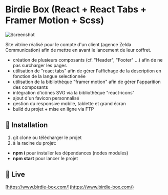 # Birdie Box (React + React Tabs + Framer Motion + Scss)

![Screenshot](screenshot.png)

Site vitrine réalisé pour le compte d'un client (agence Zelda Communication) afin de mettre en avant le lancement de leur coffret.

- création de plusieurs composants (cf. "Header", "Footer" ...) afin de ne pas surcharger les pages
- utilisation de "react tabs" afin de gérer l'affichage de la description en fonction de la langue selectionnée
- utilisation de la bibliothèque "framer motion" afin de gérer l'apparition des composants
- intégration d'icônes SVG via la bibliothèque "react-icons"
- ajout d'un favicon personnalisé
- gestion du responsive mobile, tablette et grand écran
- build du projet + mise en ligne via FTP

## 🚀 Installation

1. git clone ou télécharger le projet
2. à la racine du projet:

- **npm i** pour installer les dépendances (nodes modules)
- **npm start** pour lancer le projet

## 💫 Live

[https://www.birdie-box.com/](https://www.birdie-box.com/)
